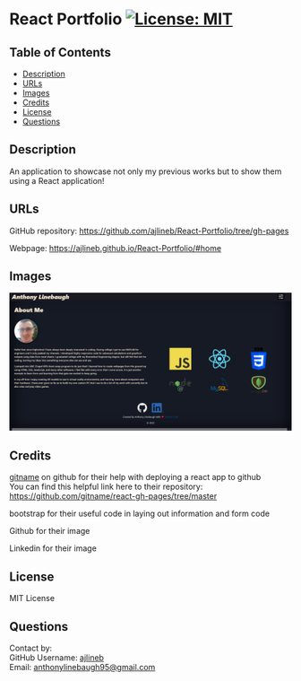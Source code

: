 # React Portfolio [![License: MIT](https://img.shields.io/badge/License-MIT-yellow.svg)](https://opensource.org/licenses/MIT)

## Table of Contents

- [Description](#description)
- [URLs](#urls)
- [Images](#images)
- [Credits](#credits)
- [License](#license)
- [Questions](#questions)

## Description

An application to showcase not only my previous works but to show them using a React application!

## URLs

GitHub repository: https://github.com/ajlineb/React-Portfolio/tree/gh-pages

Webpage: https://ajlineb.github.io/React-Portfolio/#home

## Images

![alt website](./src/images/webpage.png)

## Credits

[gitname](https://github.com/gitname) on github for their help with deploying a react app to github  
You can find this helpful link here to their repository: https://github.com/gitname/react-gh-pages/tree/master

bootstrap for their useful code in laying out information and form code

Github for their image

Linkedin for their image

## License

MIT License

## Questions

Contact by:  
GitHub Username: [ajlineb](https://github.com/ajlineb)  
Email: anthonylinebaugh95@gmail.com
